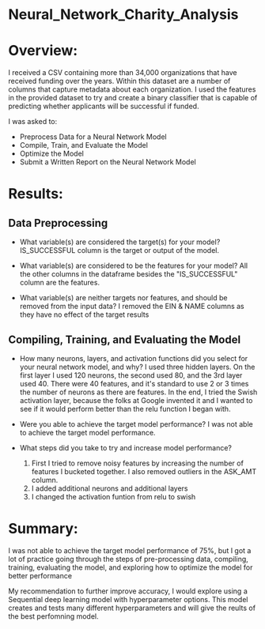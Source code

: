 # Neural_Network_Charity_Analysis

# Overview:

I received a CSV containing more than 34,000 organizations that have received funding over the years. Within this dataset are a number of columns that capture metadata about each organization. I used the features in the provided dataset to try and create a binary classifier that is capable of predicting whether applicants will be successful if funded.

I was asked to:

- Preprocess Data for a Neural Network Model
- Compile, Train, and Evaluate the Model
- Optimize the Model
- Submit a Written Report on the Neural Network Model

# Results:

## Data Preprocessing
- What variable(s) are considered the target(s) for your model?
    IS_SUCCESSFUL column is the target or output of the model.

- What variable(s) are considered to be the features for your model?
    All the other columns in the dataframe besides the "IS_SUCCESSFUL" column are the features. 

- What variable(s) are neither targets nor features, and should be removed from the input data?
    I removed the EIN & NAME columns as they have no effect of the target results

## Compiling, Training, and Evaluating the Model
- How many neurons, layers, and activation functions did you select for your neural network model, and why?
    I used three hidden layers. On the first layer I used 120 neurons, the second used 80, and the 3rd layer used 40. There were 40 features, and it's standard to use 2 or 3 times the number of neurons as there are features. In the end, I tried the Swish activation layer, because the folks at Google invented it and I wanted to see if it would perform better than the relu function I began with.

- Were you able to achieve the target model performance?
    I was not able to achieve the target model performance.

- What steps did you take to try and increase model performance?
    1. First I tried to remove noisy features by increasing the number of features I bucketed together. I also      removed outliers in the ASK_AMT column. 
    2. I added additional neurons and additional layers
    3. I changed the activation funtion from relu to swish

# Summary: 

I was not able to achieve the target model performance of 75%, but I got a lot of practice going through the 
steps of pre-processing data, compiling, training, evaluating the model, and exploring how to optimize the model for better performance

My recommendation to further improve accuracy, I would explore using a Sequential deep learning model with hyperparameter options. This model creates and tests many different hyperparameters and will give the reults of the best perfomning model.